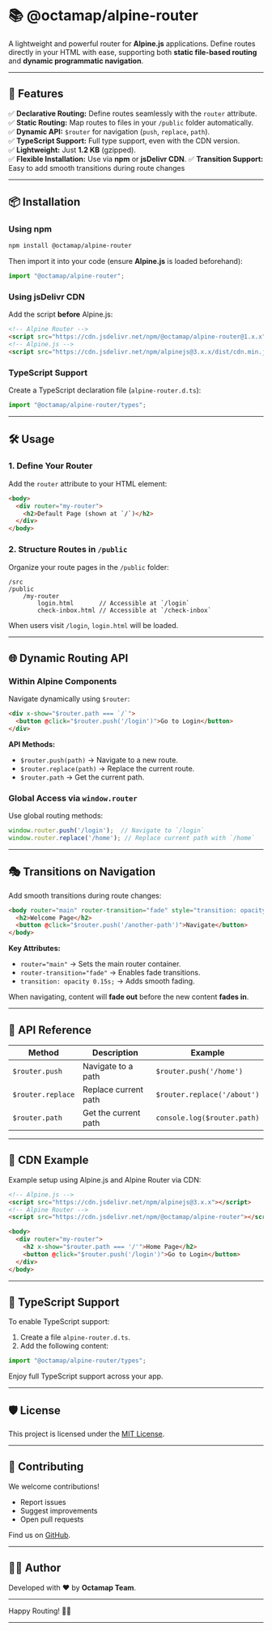 # 📚 **@octamap/alpine-router**

A lightweight and powerful router for **Alpine.js** applications. Define routes directly in your HTML with ease, supporting both **static file-based routing** and **dynamic programmatic navigation**.

---

## 🚀 **Features**

✅ **Declarative Routing:** Define routes seamlessly with the `router` attribute.  
✅ **Static Routing:** Map routes to files in your `/public` folder automatically.  
✅ **Dynamic API:** `$router` for navigation (`push`, `replace`, `path`).  
✅ **TypeScript Support:** Full type support, even with the CDN version.  
✅ **Lightweight:** Just **1.2 KB** (gzipped).  
✅ **Flexible Installation:** Use via **npm** or **jsDelivr CDN**.
✅ **Transition Support:** Easy to add smooth transitions during route changes 

---

## 📦 **Installation**

### **Using npm**
```bash
npm install @octamap/alpine-router
```

Then import it into your code (ensure **Alpine.js** is loaded beforehand):

```js
import "@octamap/alpine-router";
```

### **Using jsDelivr CDN**
Add the script **before** Alpine.js:

```html
<!-- Alpine Router -->
<script src="https://cdn.jsdelivr.net/npm/@octamap/alpine-router@1.x.x"></script>
<!-- Alpine.js -->
<script src="https://cdn.jsdelivr.net/npm/alpinejs@3.x.x/dist/cdn.min.js" defer></script>
```

### **TypeScript Support**
Create a TypeScript declaration file (`alpine-router.d.ts`):

```ts
import "@octamap/alpine-router/types";
```

---

## 🛠️ **Usage**

### **1. Define Your Router**
Add the `router` attribute to your HTML element:

```html
<body>
  <div router="my-router">
    <h2>Default Page (shown at `/`)</h2>
  </div>
</body>
```

### **2. Structure Routes in `/public`**

Organize your route pages in the `/public` folder:

```
/src
/public
    /my-router
        login.html       // Accessible at `/login`
        check-inbox.html // Accessible at `/check-inbox`
```

When users visit `/login`, `login.html` will be loaded.

---

## 🌐 **Dynamic Routing API**

### **Within Alpine Components**

Navigate dynamically using `$router`:

```html
<div x-show="$router.path === `/`">
  <button @click="$router.push('/login')">Go to Login</button>
</div>
```

**API Methods:**
- `$router.push(path)` → Navigate to a new route.  
- `$router.replace(path)` → Replace the current route.  
- `$router.path` → Get the current path.  

### **Global Access via `window.router`**

Use global routing methods:

```js
window.router.push('/login');  // Navigate to `/login`
window.router.replace('/home'); // Replace current path with `/home`
```

---

## 🎭 **Transitions on Navigation**

Add smooth transitions during route changes:

```html
<body router="main" router-transition="fade" style="transition: opacity 0.15s;">
  <h2>Welcome Page</h2>
  <button @click="$router.push('/another-path')">Navigate</button>
</body>
```

**Key Attributes:**
- `router="main"` → Sets the main router container.  
- `router-transition="fade"` → Enables fade transitions.  
- `transition: opacity 0.15s;` → Adds smooth fading.

When navigating, content will **fade out** before the new content **fades in**.

---

## 📘 **API Reference**

| Method            | Description          | Example                     |
| ----------------- | -------------------- | --------------------------- |
| `$router.push`    | Navigate to a path   | `$router.push('/home')`     |
| `$router.replace` | Replace current path | `$router.replace('/about')` |
| `$router.path`    | Get the current path | `console.log($router.path)` |

---

## 🔗 **CDN Example**

Example setup using Alpine.js and Alpine Router via CDN:

```html
<!-- Alpine.js -->
<script src="https://cdn.jsdelivr.net/npm/alpinejs@3.x.x"></script>
<!-- Alpine Router -->
<script src="https://cdn.jsdelivr.net/npm/@octamap/alpine-router"></script>

<body>
  <div router="my-router">
    <h2 x-show="$router.path === '/'">Home Page</h2>
    <button @click="$router.push('/login')">Go to Login</button>
  </div>
</body>
```

---

## 📑 **TypeScript Support**

To enable TypeScript support:
1. Create a file `alpine-router.d.ts`.
2. Add the following content:

```ts
import "@octamap/alpine-router/types";
```

Enjoy full TypeScript support across your app.

---

## 🛡️ **License**

This project is licensed under the [MIT License](LICENSE).

---

## 🤝 **Contributing**

We welcome contributions!  
- Report issues  
- Suggest improvements  
- Open pull requests  

Find us on [GitHub](https://github.com/octamap/alpine-router).

---

## 🧑‍💻 **Author**

Developed with ❤️ by **Octamap Team**.

---

Happy Routing! 🚦✨

---
